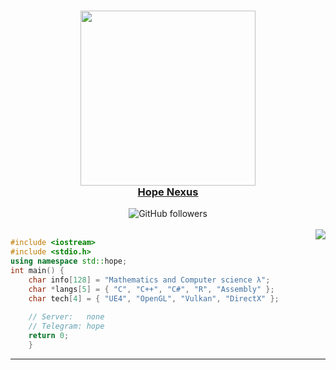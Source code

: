 <a href="link">
    <h3 align="center">
        <img src="TODO" width="280"><br>
        Hope Nexus
    </h3>
</a>

<div align="center">
    <a href"https://github.com/OkamiMks?tab=followers">
        <img alt="GitHub followers" 
             src="https://img.shields.io/github/followers/OkamiMks?colorA=1e1e28&colorB=c9cbff&logo=Github&style=for-the-badge" />
    </a>
</div><br>

<div style="length: 20px;width: 10px;"></div>
<a  href="link">
<img align="right" src="https://github.com/Team-BANERUS/poketwo-Autocatcher/blob/main/s-mds/banerus.png?raw=true"/>
</a>

```C++
#include <iostream>
#include <stdio.h>
using namespace std::hope;
int main() {
    char info[128] = "Mathematics and Computer science λ";
    char *langs[5] = { "C", "C++", "C#", "R", "Assembly" };
    char tech[4] = { "UE4", "OpenGL", "Vulkan", "DirectX" };
    
    // Server:   none
    // Telegram: hope
    return 0; 
    }
``` 
-----------

